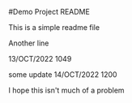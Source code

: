 #Demo Project README

This is a simple readme file

Another line

13/OCT/2022 1049

some update 14/OCT/2022 1200


I hope this isn't much of a problem